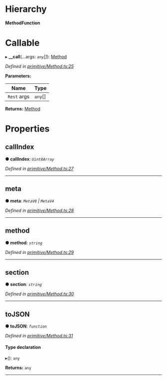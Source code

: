 

# Hierarchy

**MethodFunction**

# Callable
▸ **__call**(...args: *`any`[]*): [Method](../classes/_primitive_method_.method.md)

*Defined in [primitive/Method.ts:25](https://github.com/polkadot-js/api/blob/97032e7/packages/types/src/primitive/Method.ts#L25)*

**Parameters:**

| Name | Type |
| ------ | ------ |
| `Rest` args | `any`[] |

**Returns:** [Method](../classes/_primitive_method_.method.md)

# Properties

<a id="callindex"></a>

##  callIndex

**● callIndex**: *`Uint8Array`*

*Defined in [primitive/Method.ts:27](https://github.com/polkadot-js/api/blob/97032e7/packages/types/src/primitive/Method.ts#L27)*

___
<a id="meta"></a>

##  meta

**● meta**: *`MetaV0` \| `MetaV4`*

*Defined in [primitive/Method.ts:28](https://github.com/polkadot-js/api/blob/97032e7/packages/types/src/primitive/Method.ts#L28)*

___
<a id="method"></a>

##  method

**● method**: *`string`*

*Defined in [primitive/Method.ts:29](https://github.com/polkadot-js/api/blob/97032e7/packages/types/src/primitive/Method.ts#L29)*

___
<a id="section"></a>

##  section

**● section**: *`string`*

*Defined in [primitive/Method.ts:30](https://github.com/polkadot-js/api/blob/97032e7/packages/types/src/primitive/Method.ts#L30)*

___
<a id="tojson"></a>

##  toJSON

**● toJSON**: *`function`*

*Defined in [primitive/Method.ts:31](https://github.com/polkadot-js/api/blob/97032e7/packages/types/src/primitive/Method.ts#L31)*

#### Type declaration
▸(): `any`

**Returns:** `any`

___


